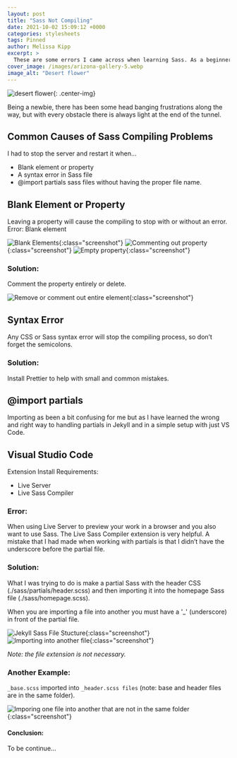 ```yaml
---
layout: post
title: "Sass Not Compiling"
date: 2021-10-02 15:09:12 +0000
categories: stylesheets
tags: Pinned
author: Melissa Kipp
excerpt: >
  These are some errors I came across when learning Sass. As a beginner, the current list of projects that I have used Sass in development are my personal portfolio site using Jekyll and NodeJS.
cover_image: /images/arizona-gallery-5.webp
image_alt: "Desert flower"
---
```


![desert flower](/images/arizona-gallery-5.webp){: .center-img}

Being a newbie, there has been some head banging frustrations along the way, but with every obstacle there is always light at the end of the tunnel.

## Common Causes of Sass Compiling Problems

I had to stop the server and restart it when…

- Blank element or property
- A syntax error in Sass file
- @import partials sass files without having the proper file name.

## Blank Element or Property

Leaving a property will cause the compiling to stop with or without an error.
Error:
Blank element

![Blank Elements](/images/1-error-a.webp){:class="screenshot"}
![Commenting out property](/images/1-error-b.webp){:class="screenshot"}
![Empty property](/images/1-error-c.webp){:class="screenshot"}

### Solution:

Comment the property entirely or delete.

![Remove or comment out entire element](/images/1-solution-a.webp){:class="screenshot"}

## Syntax Error

Any CSS or Sass syntax error will stop the compiling process, so don’t forget the semicolons.

### Solution:

Install Prettier to help with small and common mistakes.

## @import partials

Importing as been a bit confusing for me but as I have learned the wrong and right way to handling partials in Jekyll and in a simple setup with just VS Code.

   <!-- Read more about Jekyll and Sass setup here (add link to blog post) -->

## Visual Studio Code

Extension Install Requirements:

- Live Server
- Live Sass Compiler

### Error:

When using Live Server to preview your work in a browser and you also want to use Sass. The Live Sass Compiler extension is very helpful. A mistake that I had made when working with partials is that I didn’t have the underscore before the partial file.

### Solution:

What I was trying to do is make a partial Sass with the header CSS (./sass/partials/header.scss) and then importing it into the homepage Sass file (./sass/homepage.scss).

When you are importing a file into another you must have a '\_' (underscore) in front of the partial file.

![Jekyll Sass File Stucture](/images/3-solution-a.webp){:class="screenshot"}
![Importing into another file](/images/3-solution-b.webp){:class="screenshot"}

_Note: the file extension is not necessary._

### Another Example:

`_base.scss` imported into `_header.scss files` (note: base and header files are in the same folder).

![Imporing one file into another that are not in the same folder](/images/3-solution-c.webp){:class="screenshot"}

#### Conclusion:

To be continue…